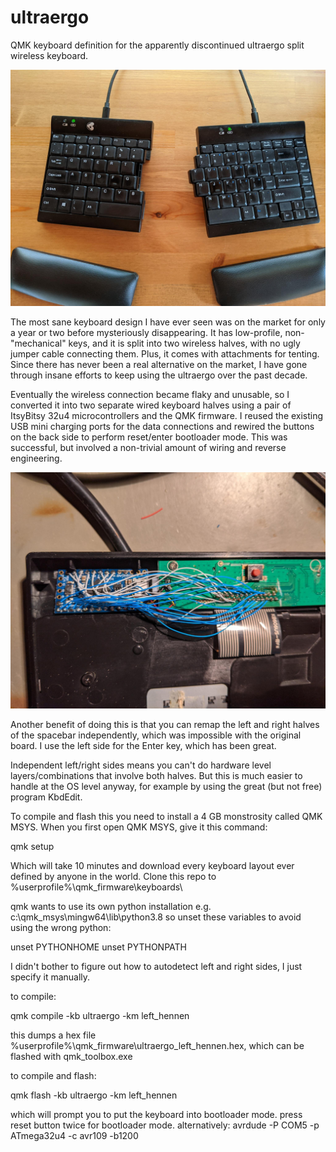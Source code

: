 # ultraergo
QMK keyboard definition for the apparently discontinued ultraergo split wireless keyboard.

![](https://raw.githubusercontent.com/thennen/ultraergo/master/finished.jpeg)

The most sane keyboard design I have ever seen was on the market for only a year or two before mysteriously disappearing. It has low-profile, non-"mechanical" keys, and it is split into two wireless halves, with no ugly jumper cable connecting them. Plus, it comes with attachments for tenting.  Since there has never been a real alternative on the market, I have gone through insane efforts to keep using the ultraergo over the past decade.

Eventually the wireless connection became flaky and unusable, so I converted it into two separate wired keyboard halves using a pair of ItsyBitsy 32u4 microcontrollers and the QMK firmware. I reused the existing USB mini charging ports for the data connections and rewired the buttons on the back side to perform reset/enter bootloader mode. This was successful, but involved a non-trivial amount of wiring and reverse engineering.

![](https://raw.githubusercontent.com/thennen/ultraergo/master/wiring1.jpeg)

Another benefit of doing this is that you can remap the left and right halves of the spacebar independently, which was impossible with the original board.  I use the left side for the Enter key, which has been great.

Independent left/right sides means you can't do hardware level layers/combinations that involve both halves. But this is much easier to handle at the OS level anyway, for example by using the great (but not free) program KbdEdit.

To compile and flash this you need to install a 4 GB monstrosity called QMK MSYS. When you first open QMK MSYS, give it this command:

qmk setup

Which will take 10 minutes and download every keyboard layout ever defined by anyone in the world. Clone this repo to %userprofile%\qmk_firmware\keyboards\ 

qmk wants to use its own python installation e.g. c:\qmk_msys\mingw64\lib\python3.8
so unset these variables to avoid using the wrong python:

unset PYTHONHOME
unset PYTHONPATH

I didn't bother to figure out how to autodetect left and right sides, I just specify it manually.

to compile:

qmk compile -kb ultraergo -km left_hennen

this dumps a hex file %userprofile%\qmk_firmware\ultraergo_left_hennen.hex, which can be flashed with qmk_toolbox.exe

to compile and flash:

qmk flash -kb ultraergo -km left_hennen

which will prompt you to put the keyboard into bootloader mode.
press reset button twice for bootloader mode.
alternatively: avrdude -P COM5 -p ATmega32u4 -c avr109 -b1200
